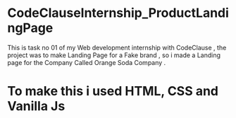 # CodeClauseInternship_ProductLandingPage
This is task no 01 of my Web development  internship with CodeClause , the project was to make Landing Page for a Fake brand , so i made a Landing page for the Company Called Orange Soda Company . 
# To make this i used HTML, CSS and Vanilla Js 

